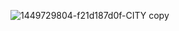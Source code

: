 ![1449729804-f21d187d0f-CITY copy](https://github.com/user-attachments/assets/1fba890b-84f2-467e-8c7c-aae8ae9c112f)

